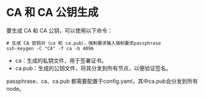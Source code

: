 # CA 和 CA 公钥生成

要生成 CA 和 CA 公钥，可以使用以下命令：

```shell
# 生成 CA 密钥对（ca 和 ca.pub），强制要求输入强制要求passphrase
ssh-keygen -C "CA" -f ca -b 4096
```

- ca：生成的私钥文件，用于签署证书。
- ca.pub：生成的公钥文件，将其分发到所有节点，以便验证签名。

passphrase、ca、ca.pub 都需要配置于config.yaml，其中ca.pub会分发到所有node。